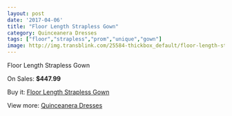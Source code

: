 ```yaml
---
layout: post
date: '2017-04-06'
title: "Floor Length Strapless Gown"
category: Quinceanera Dresses
tags: ["floor","strapless","prom","unique","gown"]
image: http://img.transblink.com/25584-thickbox_default/floor-length-strapless-gown.jpg
---
```

Floor Length Strapless Gown

On Sales: **$447.99**
<a href="https://www.transblink.com/en/quinceanera-dresses/8069-floor-length-strapless-gown.html"><amp-img layout="responsive" width="600" height="600" src="//img.transblink.com/25584-thickbox_default/floor-length-strapless-gown.jpg" alt="Floor Length Strapless Gown 0" /></a>
<a href="https://www.transblink.com/en/quinceanera-dresses/8069-floor-length-strapless-gown.html"><amp-img layout="responsive" width="600" height="600" src="//img.transblink.com/25585-thickbox_default/floor-length-strapless-gown.jpg" alt="Floor Length Strapless Gown 1" /></a>

Buy it: [Floor Length Strapless Gown](https://www.transblink.com/en/quinceanera-dresses/8069-floor-length-strapless-gown.html "Floor Length Strapless Gown")

View more: [Quinceanera Dresses](https://www.transblink.com/en/11-quinceanera-dresses "Quinceanera Dresses")